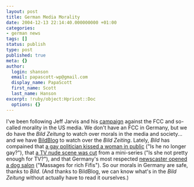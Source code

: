 ```yaml
---
layout: post
title: German Media Morality
date: 2004-12-13 22:14:40.000000000 +01:00
categories:
- german news
tags: []
status: publish
type: post
published: true
meta: {}
author:
  login: shanson
  email: papascott-wp@gmail.com
  display_name: PapaScott
  first_name: Scott
  last_name: Hanson
excerpt: !ruby/object:Hpricot::Doc
  options: {}
---
```

<p>I've been following Jeff Jarvis and his <a title="BuzzMachine: FCC -- and media -- duped by Brent Bozell's complaint factory" href="http://www.buzzmachine.com/archives/2004_12_06.html#008600">campaign</a> against the FCC and so-called morality in the US media. We don't have an FCC in Germany, but we do have the <em>Bild Zeitung</em> to watch over morals in the media and society... and we have <a href="http://www.bildblog.de/">BildBlog</a> to watch over the <em>Bild Zeiting</em>. Lately, <em>Bild</em> has compained that <a title="BILDblog - Bild sprach zuerst mit dem Friseur" href="http://www.bildblog.de/index.php?p=332">a gay politician kissed a woman in public</a> ("Is he no longer gay?"), that <a title="BILDblog - Routine" href="http://www.bildblog.de/index.php?p=378">a TV nude scene was cut</a> from a mini-series ("Is she not pretty enough for TV?"), and that Germany's most respected <a title="BILDblog - Christiansen und der Hundesalon" href="http://www.bildblog.de/index.php?p=377">newscaster opened a dog salon</a> ("Massages for rich Fifis"). So our morals in Germany are safe, thanks to <em>Bild</em>. (And thanks to BildBlog, we can know what's in the <em>Bild Zeitung</em> without actually have to read it ourselves.)</p>
